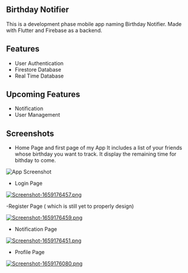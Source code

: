 
## Birthday Notifier

This is a development phase mobile app naming Birthday Notifier. Made with Flutter and Firebase as a backend.



## Features

- User Authentication 
- Firestore Database
- Real Time Database

## Upcoming Features

- Notification
- User Management




## Screenshots

- Home Page and first page of my App
It includes a list of your friends whose birthday you want to track. It display the remaining time for bithday to come.

![App Screenshot](https://i.postimg.cc/x8mWFYLh/Screenshot-1659176073.png)

- Login Page

[![Screenshot-1659176457.png](https://i.postimg.cc/HsqLxsSc/Screenshot-1659176457.png)](https://postimg.cc/GHjRgrnd)

-Register Page ( which is still yet to properly design)

[![Screenshot-1659176459.png](https://i.postimg.cc/1td8r0KM/Screenshot-1659176459.png)](https://postimg.cc/N91GgHSr)

- Notification Page

[![Screenshot-1659176451.png](https://i.postimg.cc/tRL5XFHh/Screenshot-1659176451.png)](https://postimg.cc/ThJm0L1w)

- Profile Page

[![Screenshot-1659176080.png](https://i.postimg.cc/nV0Jgcbb/Screenshot-1659176080.png)](https://postimg.cc/BtLk13nM)


